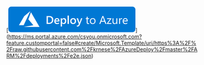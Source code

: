 [![Deploy To Azure](https://raw.githubusercontent.com/Azure/azure-quickstart-templates/master/1-CONTRIBUTION-GUIDE/images/deploytoazure.svg?sanitize=true)]
(https://ms.portal.azure.com/csyou.onmicrosoft.com?feature.customportal=false#create/Microsoft.Template/uri/https%3A%2F%2Fraw.githubusercontent.com%2Fkrnese%2FAzureDeploy%2Fmaster%2FARM%2Fdeployments%2Fe2e.json)